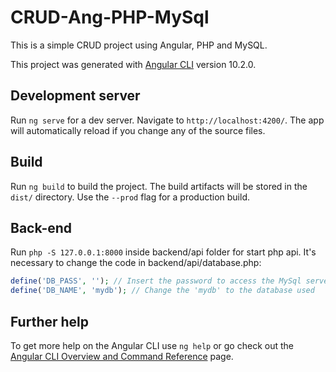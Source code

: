 # CRUD-Ang-PHP-MySql

This is a simple CRUD project using Angular, PHP and MySQL.

This project was generated with [Angular CLI](https://github.com/angular/angular-cli) version 10.2.0.

## Development server

Run `ng serve` for a dev server. Navigate to `http://localhost:4200/`. The app will automatically reload if you change any of the source files.

## Build

Run `ng build` to build the project. The build artifacts will be stored in the `dist/` directory. Use the `--prod` flag for a production build.

## Back-end

Run `php -S 127.0.0.1:8000` inside backend/api folder for start php api. It's necessary to change the code in backend/api/database.php:

```php
define('DB_PASS', ''); // Insert the password to access the MySql server
define('DB_NAME', 'mydb'); // Change the 'mydb' to the database used
```

## Further help

To get more help on the Angular CLI use `ng help` or go check out the [Angular CLI Overview and Command Reference](https://angular.io/cli) page.
